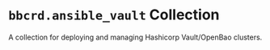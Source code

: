 `bbcrd.ansible_vault` Collection
================================

A collection for deploying and managing Hashicorp Vault/OpenBao clusters.
